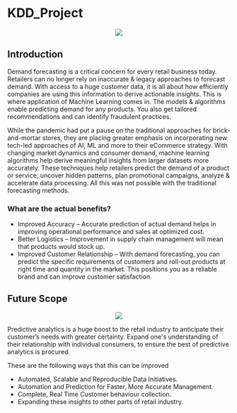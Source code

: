 # KDD_Project

<p align="center">
  <img src="https://www.pixelpool.com/wp-content/uploads/2018/12/retail-solutions-770x516.png" />
</p>

## Introduction
Demand forecasting is a critical concern for every retail business today. Retailers can no longer rely on inaccurate & legacy approaches to forecast demand. With access to a huge customer data, it is all about how efficiently companies are using this information to derive actionable insights. This is where application of Machine Learning comes in. The models & algorithms enable predicting demand for any products. You also get tailored recommendations and can identify fraudulent practices.

While the pandemic had put a pause on the traditional approaches for brick-and-mortar stores, they are placing greater emphasis on incorporating new tech-led approaches of AI, ML and more to their eCommerce strategy. With changing market dynamics and consumer demand, machine learning algorithms help derive meaningful insights from larger datasets more accurately. These techniques help retailers predict the demand of a product or service, uncover hidden patterns, plan promotional campaigns, analyze & accelerate data processing. All this was not possible with the traditional forecasting methods.

  ### What are the actual benefits?
  * Improved Accuracy – Accurate prediction of actual demand helps in improving operational performance and sales at optimized cost.
  * Better Logistics – Improvement in supply chain management will mean that products would stock up.
  * Improved Customer Relationship – With demand forecasting, you can predict the specific requirements of customers and roll-out products at right time and quantity in the market. This positions you as a reliable brand and can improve customer satisfaction.

## Future Scope

<p align="center">
  <img src="https://www.comtecinfo.com/rpa/wp-content/uploads/2017/10/How-Data-Analytics-in-Retail-Industry-Can-Help-You-Predict-the-Future.jpg" />
</p>

Predictive analytics is a huge boost to the retail industry to anticipate their customer’s needs with greater certainty. Expand one's understanding of their relationship with individual consumers, to ensure the best of predictive analytics is procured. 

These are the following ways that this can be improved
* Automated, Scalable and Reproducible Data Initiatives.
* Automation and Prediction for Faster, More Accurate Management.
* Complete, Real Time Customer behaviour collection.
* Expanding these insights to other parts of retail industry.
